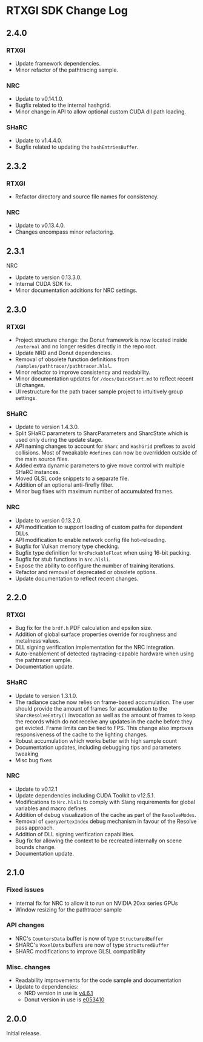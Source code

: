 # RTXGI SDK Change Log

## 2.4.0

### RTXGI
- Update framework dependencies.
- Minor refactor of the pathtracing sample.

### NRC
- Update to v0.14.1.0.
- Bugfix related to the internal hashgrid.
- Minor change in API to allow optional custom CUDA dll path loading.

### SHaRC
- Update to v1.4.4.0.
- Bugfix related to updating the `hashEntriesBuffer`.

## 2.3.2

### RTXGI
- Refactor directory and source file names for consistency.

### NRC
- Update to v0.13.4.0.
- Changes encompass minor refactoring.

## 2.3.1
NRC
- Update to version 0.13.3.0.
- Internal CUDA SDK fix.
- Minor documentation additions for NRC settings.

## 2.3.0

### RTXGI
- Project structure change: the Donut framework is now located inside `/external` and no longer resides directly in the repo root.
- Update NRD and Donut dependencies.
- Removal of obsolete function definitions from `/samples/pathtracer/pathtracer.hlsl`.
- Minor refactor to improve consistency and readability.
- Minor documentation updates for `/docs/QuickStart.md` to reflect recent UI changes.
- UI restructure for the path tracer sample project to intuitively group settings.

### SHaRC
- Update to version 1.4.3.0.
- Split SHaRC parameters to SharcParameters and SharcState which is used only during the update stage.
- API naming changes to account for `Sharc` and `HashGrid` prefixes to avoid collisions. Most of tweakable `#defines` can now be overridden outside of the main source files.
- Added extra dynamic parameters to give move control with multiple SHaRC instances.
- Moved GLSL code snippets to a separate file.
- Addition of an optional anti-firefly filter.
- Minor bug fixes with maximum number of accumulated frames.

### NRC
- Update to version 0.13.2.0.
- API modification to support loading of custom paths for dependent DLLs.
- API modification to enable network config file hot-reloading.
- Bugfix for Vulkan memory type checking.
- Bugfix type definition for `NrcPackableFloat` when using 16-bit packing.
- Bugfix for stub functions in `Nrc.hlsli`.
- Expose the ability to configure the number of training iterations.
- Refactor and removal of deprecated or obsolete options.
- Update documentation to reflect recent changes.

## 2.2.0

### RTXGI
- Bug fix for the `brdf.h` PDF calculation and epsilon size.
- Addition of global surface properties override for roughness and metalness values.
- DLL signing verification implementation for the NRC integration.
- Auto-enablement of detected raytracing-capable hardware when using the pathtracer sample.
- Documentation update.

### SHaRC
- Update to version 1.3.1.0.
- The radiance cache now relies on frame-based accumulation. The user should provide the amount of frames for accumulation to the `SharcResolveEntry()` invocation as well as the amount of frames to keep the records which do not receive any updates in the cache before they get evicted. Frame limits can be tied to FPS. This change also improves responsiveness of the cache to the lighting changes.
- Robust accumulation which works better with high sample count
- Documentation updates, including debugging tips and parameters tweaking
- Misc bug fixes

### NRC
- Update to v0.12.1
- Update dependencies including CUDA Toolkit to v12.5.1.
- Modifications to `Nrc.hlsli` to comply with Slang requirements for global variables and macro defines.
- Addition of debug visualization of the cache as part of the `ResolveModes`.
- Removal of `queryVertexIndex` debug mechanism in favour of the Resolve pass approach.
- Addition of DLL signing verification capabilities.
- Bug fix for allowing the context to be recreated internally on scene bounds change.
- Documentation update.

## 2.1.0

### Fixed issues
- Internal fix for NRC to allow it to run on NVIDIA 20xx series GPUs
- Window resizing for the pathtracer sample

### API changes
- NRC's `CountersData` buffer is now of type `StructuredBuffer`
- SHARC's `VoxelData` buffers are now of type `StructuredBuffer`
- SHARC modifications to improve GLSL compatibility

### Misc. changes
- Readability improvements for the code sample and documentation
- Update to dependencies:
    - NRD version in use is [v4.6.1](https://github.com/NVIDIAGameWorks/RayTracingDenoiser/tree/db4f66f301406344211d86463d9f3ba43e74412a)
    - Donut version in use is [e053410](https://github.com/NVIDIAGameWorks/donut/tree/e05341011f82ca72dd0d37adc8ef9235ef5607b3)

## 2.0.0
Initial release.